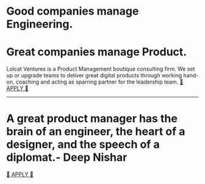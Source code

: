 # Good companies manage Engineering.

# Great companies manage Product.

Lolcat Ventures is a Product Management boutique consulting firm. We set up or upgrade teams to deliver great digital products through working hand-on, coaching and acting as sparring partner for the leadership team. [🚀 APPLY 🚀](https://lolcatvc.typeform.com/to/BN5gco)

---

#  A great product manager has the brain of an engineer, the heart of a designer, and the speech of a diplomat.- Deep Nishar

[🚀 APPLY 🚀](https://lolcatvc.typeform.com/to/BN5gco)
